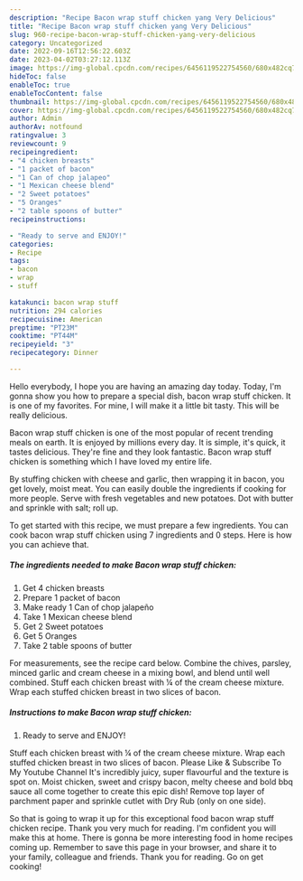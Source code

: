 ```yaml
---
description: "Recipe Bacon wrap stuff chicken yang Very Delicious"
title: "Recipe Bacon wrap stuff chicken yang Very Delicious"
slug: 960-recipe-bacon-wrap-stuff-chicken-yang-very-delicious
category: Uncategorized
date: 2022-09-16T12:56:22.603Z
date: 2023-04-02T03:27:12.113Z
image: https://img-global.cpcdn.com/recipes/6456119522754560/680x482cq70/bacon-wrap-stuff-chicken-recipe-main-photo.jpg
hideToc: false
enableToc: true
enableTocContent: false
thumbnail: https://img-global.cpcdn.com/recipes/6456119522754560/680x482cq70/bacon-wrap-stuff-chicken-recipe-main-photo.jpg
cover: https://img-global.cpcdn.com/recipes/6456119522754560/680x482cq70/bacon-wrap-stuff-chicken-recipe-main-photo.jpg
author: Admin
authorAv: notfound
ratingvalue: 3
reviewcount: 9
recipeingredient:
- "4 chicken breasts"
- "1 packet of bacon"
- "1 Can of chop jalapeo"
- "1 Mexican cheese blend"
- "2 Sweet potatoes"
- "5 Oranges"
- "2 table spoons of butter"
recipeinstructions:

- "Ready to serve and ENJOY!"
categories:
- Recipe
tags:
- bacon
- wrap
- stuff

katakunci: bacon wrap stuff 
nutrition: 294 calories
recipecuisine: American
preptime: "PT23M"
cooktime: "PT44M"
recipeyield: "3"
recipecategory: Dinner

---
```



Hello everybody, I hope you are having an amazing day today. Today, I'm gonna show you how to prepare a special dish, bacon wrap stuff chicken. It is one of my favorites. For mine, I will make it a little bit tasty. This will be really delicious.

Bacon wrap stuff chicken is one of the most popular of recent trending meals on earth. It is enjoyed by millions every day. It is simple, it's quick, it tastes delicious. They're fine and they look fantastic. Bacon wrap stuff chicken is something which I have loved my entire life.

By stuffing chicken with cheese and garlic, then wrapping it in bacon, you get lovely, moist meat. You can easily double the ingredients if cooking for more people. Serve with fresh vegetables and new potatoes. Dot with butter and sprinkle with salt; roll up.


To get started with this recipe, we must prepare a few ingredients. You can cook bacon wrap stuff chicken using 7 ingredients and 0 steps. Here is how you can achieve that.

<!--inarticleads1-->

##### The ingredients needed to make Bacon wrap stuff chicken:

1. Get 4 chicken breasts
1. Prepare 1 packet of bacon
1. Make ready 1 Can of chop jalapeño
1. Take 1 Mexican cheese blend
1. Get 2 Sweet potatoes
1. Get 5 Oranges
1. Take 2 table spoons of butter


For measurements, see the recipe card below. Combine the chives, parsley, minced garlic and cream cheese in a mixing bowl, and blend until well combined. Stuff each chicken breast with ¼ of the cream cheese mixture. Wrap each stuffed chicken breast in two slices of bacon. 

<!--inarticleads2-->

##### Instructions to make Bacon wrap stuff chicken:


1. Ready to serve and ENJOY!

Stuff each chicken breast with ¼ of the cream cheese mixture. Wrap each stuffed chicken breast in two slices of bacon. Please Like &amp; Subscribe To My Youtube Channel It&#39;s incredibly juicy, super flavourful and the texture is spot on. Moist chicken, sweet and crispy bacon, melty cheese and bold bbq sauce all come together to create this epic dish! Remove top layer of parchment paper and sprinkle cutlet with Dry Rub (only on one side). 

So that is going to wrap it up for this exceptional food bacon wrap stuff chicken recipe. Thank you very much for reading. I'm confident you will make this at home. There is gonna be more interesting food in home recipes coming up. Remember to save this page in your browser, and share it to your family, colleague and friends. Thank you for reading. Go on get cooking!
